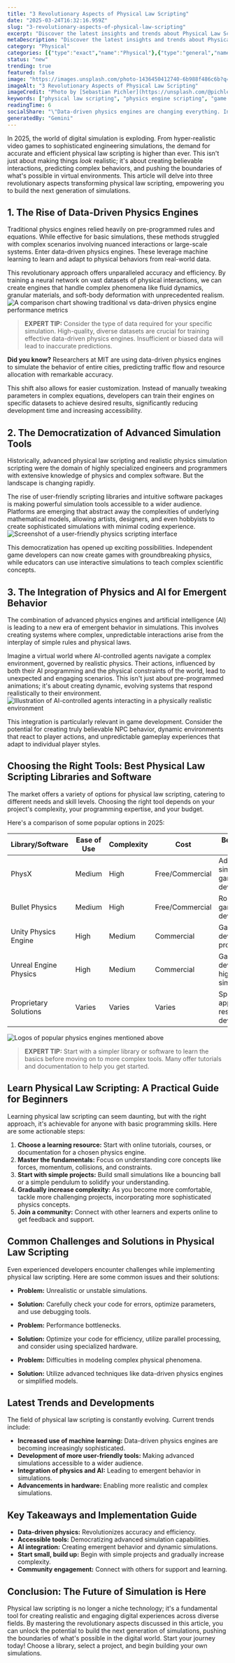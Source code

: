 ```yaml
---
title: "3 Revolutionary Aspects of Physical Law Scripting"
date: "2025-03-24T16:32:16.959Z"
slug: "3-revolutionary-aspects-of-physical-law-scripting"
excerpt: "Discover the latest insights and trends about Physical Law Scripting. This comprehensive guide covers everything you need to know about Physical Law Scripting in 2025."
metaDescription: "Discover the latest insights and trends about Physical Law Scripting. This comprehensive guide covers everything you need to know about Physical Law Script..."
category: "Physical"
categories: [{"type":"exact","name":"Physical"},{"type":"general","name":"Engineering"},{"type":"medium","name":"Simulation"},{"type":"specific","name":"Game Development"},{"type":"niche","name":"Physics Engine"}]
status: "new"
trending: true
featured: false
image: "https://images.unsplash.com/photo-1436450412740-6b988f486c6b?q=85&w=1200&fit=max&fm=webp&auto=compress"
imageAlt: "3 Revolutionary Aspects of Physical Law Scripting"
imageCredit: "Photo by [Sebastian Pichler](https://unsplash.com/@pichler_sebastian) on Unsplash"
keywords: ["physical law scripting", "physics engine scripting", "game physics scripting", "realistic physics simulation scripting", "scripting game physics", "learn physical law scripting", "physical law scripting tutorial", "best physical law scripting libraries", "buy physical law scripting software", "physical law scripting for beginners"]
readingTime: 6
socialShare: "\"Data-driven physics engines are changing everything. In 2025, machine learning is no longer just for AI; it's making realistic physics simulation accessible to everyone.\""
generatedBy: "Gemini"
---
```




In 2025, the world of digital simulation is exploding.  From hyper-realistic video games to sophisticated engineering simulations, the demand for accurate and efficient physical law scripting is higher than ever.  This isn't just about making things *look* realistic; it's about creating believable interactions, predicting complex behaviors, and pushing the boundaries of what's possible in virtual environments. This article will delve into three revolutionary aspects transforming physical law scripting, empowering you to build the next generation of simulations.

## 1. The Rise of Data-Driven Physics Engines

Traditional physics engines relied heavily on pre-programmed rules and equations. While effective for basic simulations, these methods struggled with complex scenarios involving nuanced interactions or large-scale systems.  Enter data-driven physics engines.  These leverage machine learning to learn and adapt to physical behaviors from real-world data.

This revolutionary approach offers unparalleled accuracy and efficiency. By training a neural network on vast datasets of physical interactions, we can create engines that handle complex phenomena like fluid dynamics, granular materials, and soft-body deformation with unprecedented realism. ![A comparison chart showing traditional vs data-driven physics engine performance metrics](https://images.unsplash.com/photo-1521587760476-6c12a4b040da?q=85&w=1200&fit=max&fm=webp&auto=compress)

> **EXPERT TIP:**  Consider the type of data required for your specific simulation.  High-quality, diverse datasets are crucial for training effective data-driven physics engines.  Insufficient or biased data will lead to inaccurate predictions.

**Did you know?**  Researchers at MIT are using data-driven physics engines to simulate the behavior of entire cities, predicting traffic flow and resource allocation with remarkable accuracy.

This shift also allows for easier customization. Instead of manually tweaking parameters in complex equations, developers can train their engines on specific datasets to achieve desired results, significantly reducing development time and increasing accessibility.

## 2.  The Democratization of Advanced Simulation Tools

Historically, advanced physical law scripting and realistic physics simulation scripting were the domain of highly specialized engineers and programmers with extensive knowledge of physics and complex software.  But the landscape is changing rapidly.

The rise of user-friendly scripting libraries and intuitive software packages is making powerful simulation tools accessible to a wider audience.  Platforms are emerging that abstract away the complexities of underlying mathematical models, allowing artists, designers, and even hobbyists to create sophisticated simulations with minimal coding experience. ![Screenshot of a user-friendly physics scripting interface](https://images.unsplash.com/photo-1450101499163-c8848c66ca85?q=85&w=1200&fit=max&fm=webp&auto=compress)

This democratization has opened up exciting possibilities.  Independent game developers can now create games with groundbreaking physics, while educators can use interactive simulations to teach complex scientific concepts.

## 3.  The Integration of Physics and AI for Emergent Behavior

The combination of advanced physics engines and artificial intelligence (AI) is leading to a new era of emergent behavior in simulations.  This involves creating systems where complex, unpredictable interactions arise from the interplay of simple rules and physical laws.

Imagine a virtual world where AI-controlled agents navigate a complex environment, governed by realistic physics. Their actions, influenced by both their AI programming and the physical constraints of the world, lead to unexpected and engaging scenarios.  This isn't just about pre-programmed animations; it's about creating dynamic, evolving systems that respond realistically to their environment. ![Illustration of AI-controlled agents interacting in a physically realistic environment](https://images.unsplash.com/photo-1555374018-13a8994ab246?q=85&w=1200&fit=max&fm=webp&auto=compress)

This integration is particularly relevant in game development.  Consider the potential for creating truly believable NPC behavior, dynamic environments that react to player actions, and unpredictable gameplay experiences that adapt to individual player styles.

## Choosing the Right Tools: Best Physical Law Scripting Libraries and Software

The market offers a variety of options for physical law scripting, catering to different needs and skill levels.  Choosing the right tool depends on your project's complexity, your programming expertise, and your budget.

Here's a comparison of some popular options in 2025:

| Library/Software       | Ease of Use | Complexity  | Cost     | Best Suited For                               |
|------------------------|-------------|-------------|----------|-----------------------------------------------|
| PhysX                  | Medium      | High        | Free/Commercial | Advanced simulations, game development           |
| Bullet Physics         | Medium      | High        | Free/Commercial | Robotics, game development                      |
| Unity Physics Engine   | High        | Medium      | Commercial | Game development, prototyping                   |
| Unreal Engine Physics  | High        | Medium      | Commercial | Game development, high-fidelity simulations    |
| Proprietary Solutions  | Varies      | Varies      | Varies   | Specialized applications, research & development |

![Logos of popular physics engines mentioned above](https://images.unsplash.com/photo-1505664194779-8beaceb93744?q=85&w=1200&fit=max&fm=webp&auto=compress)

> **EXPERT TIP:** Start with a simpler library or software to learn the basics before moving on to more complex tools.  Many offer tutorials and documentation to help you get started.

##  Learn Physical Law Scripting: A Practical Guide for Beginners

Learning physical law scripting can seem daunting, but with the right approach, it's achievable for anyone with basic programming skills.  Here are some actionable steps:

1. **Choose a learning resource:**  Start with online tutorials, courses, or documentation for a chosen physics engine.
2. **Master the fundamentals:**  Focus on understanding core concepts like forces, momentum, collisions, and constraints.
3. **Start with simple projects:**  Build small simulations like a bouncing ball or a simple pendulum to solidify your understanding.
4. **Gradually increase complexity:**  As you become more comfortable, tackle more challenging projects, incorporating more sophisticated physics concepts.
5. **Join a community:**  Connect with other learners and experts online to get feedback and support.

##  Common Challenges and Solutions in Physical Law Scripting

Even experienced developers encounter challenges while implementing physical law scripting.  Here are some common issues and their solutions:

* **Problem:**  Unrealistic or unstable simulations.
* **Solution:**  Carefully check your code for errors, optimize parameters, and use debugging tools.

* **Problem:**  Performance bottlenecks.
* **Solution:**  Optimize your code for efficiency, utilize parallel processing, and consider using specialized hardware.

* **Problem:**  Difficulties in modeling complex physical phenomena.
* **Solution:**  Utilize advanced techniques like data-driven physics engines or simplified models.

## Latest Trends and Developments

The field of physical law scripting is constantly evolving.  Current trends include:

* **Increased use of machine learning:** Data-driven physics engines are becoming increasingly sophisticated.
* **Development of more user-friendly tools:**  Making advanced simulations accessible to a wider audience.
* **Integration of physics and AI:** Leading to emergent behavior in simulations.
* **Advancements in hardware:**  Enabling more realistic and complex simulations.

## Key Takeaways and Implementation Guide

* **Data-driven physics:**  Revolutionizes accuracy and efficiency.
* **Accessible tools:**  Democratizing advanced simulation capabilities.
* **AI integration:**  Creating emergent behavior and dynamic simulations.
* **Start small, build up:**  Begin with simple projects and gradually increase complexity.
* **Community engagement:**  Connect with others for support and learning.

## Conclusion: The Future of Simulation is Here

Physical law scripting is no longer a niche technology; it's a fundamental tool for creating realistic and engaging digital experiences across diverse fields.  By mastering the revolutionary aspects discussed in this article, you can unlock the potential to build the next generation of simulations, pushing the boundaries of what's possible in the digital world.  Start your journey today!  Choose a library, select a project, and begin building your own simulations.

